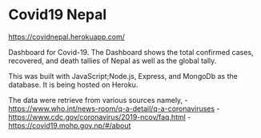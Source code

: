 # Covid19 Nepal

https://covidnepal.herokuapp.com/

Dashboard for Covid-19. The Dashboard shows the total confirmed cases, recovered, and death tallies of Nepal as well as the global tally.

This was built with JavaScript;Node.js, Express, and MongoDb as the database. It is being hosted on Heroku.


The data were retrieve from various sources namely,
    - https://www.who.int/news-room/q-a-detail/q-a-coronaviruses
    - https://www.cdc.gov/coronavirus/2019-ncov/faq.html
    - https://covid19.mohp.gov.np/#/about
    
   
